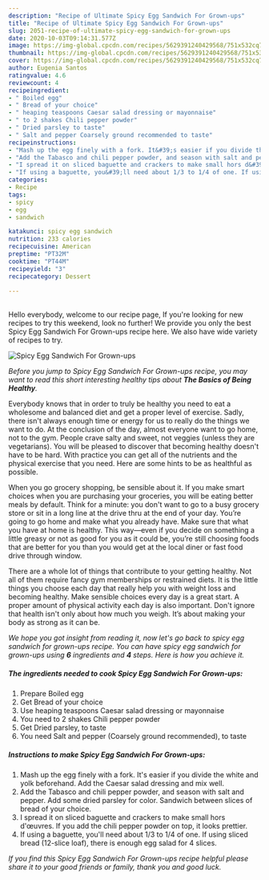 ```yaml
---
description: "Recipe of Ultimate Spicy Egg Sandwich For Grown-ups"
title: "Recipe of Ultimate Spicy Egg Sandwich For Grown-ups"
slug: 2051-recipe-of-ultimate-spicy-egg-sandwich-for-grown-ups
date: 2020-10-03T09:14:31.577Z
image: https://img-global.cpcdn.com/recipes/5629391240429568/751x532cq70/spicy-egg-sandwich-for-grown-ups-recipe-main-photo.jpg
thumbnail: https://img-global.cpcdn.com/recipes/5629391240429568/751x532cq70/spicy-egg-sandwich-for-grown-ups-recipe-main-photo.jpg
cover: https://img-global.cpcdn.com/recipes/5629391240429568/751x532cq70/spicy-egg-sandwich-for-grown-ups-recipe-main-photo.jpg
author: Eugenia Santos
ratingvalue: 4.6
reviewcount: 4
recipeingredient:
- " Boiled egg"
- " Bread of your choice"
- " heaping teaspoons Caesar salad dressing or mayonnaise"
- " to 2 shakes Chili pepper powder"
- " Dried parsley to taste"
- " Salt and pepper Coarsely ground recommended to taste"
recipeinstructions:
- "Mash up the egg finely with a fork. It&#39;s easier if you divide the white and yolk beforehand. Add the Caesar salad dressing and mix well."
- "Add the Tabasco and chili pepper powder, and season with salt and pepper. Add some dried parsley for color. Sandwich between slices of bread of your choice."
- "I spread it on sliced baguette and crackers to make small hors d&#39;œuvres.  If you add the chili pepper powder on top, it looks prettier."
- "If using a baguette, you&#39;ll need about 1/3 to 1/4 of one. If using sliced bread (12-slice loaf), there is enough egg salad for 4 slices."
categories:
- Recipe
tags:
- spicy
- egg
- sandwich

katakunci: spicy egg sandwich 
nutrition: 233 calories
recipecuisine: American
preptime: "PT32M"
cooktime: "PT44M"
recipeyield: "3"
recipecategory: Dessert

---
```

<br>
Hello everybody, welcome to our recipe page, If you're looking for new recipes to try this weekend, look no further! We provide you only the best Spicy Egg Sandwich For Grown-ups recipe here. We also have wide variety of recipes to try.
<br>


![Spicy Egg Sandwich For Grown-ups](https://img-global.cpcdn.com/recipes/5629391240429568/751x532cq70/spicy-egg-sandwich-for-grown-ups-recipe-main-photo.jpg)

<i>Before you jump to Spicy Egg Sandwich For Grown-ups recipe, you may want to read this short interesting healthy tips about <strong>The Basics of Being Healthy</strong>.</i>

Everybody knows that in order to truly be healthy you need to eat a wholesome and balanced diet and get a proper level of exercise. Sadly, there isn't always enough time or energy for us to really do the things we want to do. At the conclusion of the day, almost everyone want to go home, not to the gym. People crave salty and sweet, not veggies (unless they are vegetarians). You will be pleased to discover that becoming healthy doesn't have to be hard. With practice you can get all of the nutrients and the physical exercise that you need. Here are some hints to be as healthful as possible.

When you go grocery shopping, be sensible about it. If you make smart choices when you are purchasing your groceries, you will be eating better meals by default. Think for a minute: you don't want to go to a busy grocery store or sit in a long line at the drive thru at the end of your day. You’re going to go home and make what you already have. Make sure that what you have at home is healthy. This way—even if you decide on something a little greasy or not as good for you as it could be, you’re still choosing foods that are better for you than you would get at the local diner or fast food drive through window.

There are a whole lot of things that contribute to your getting healthy. Not all of them require fancy gym memberships or restrained diets. It is the little things you choose each day that really help you with weight loss and becoming healthy. Make sensible choices every day is a great start. A proper amount of physical activity each day is also important. Don't ignore that health isn't only about how much you weigh. It’s about making your body as strong as it can be. 


<i>We hope you got insight from reading it, now let's go back to spicy egg sandwich for grown-ups recipe. You can have spicy egg sandwich for grown-ups using <strong>6</strong> ingredients and <strong>4</strong> steps. Here is how you achieve it.
</i>

##### The ingredients needed to cook Spicy Egg Sandwich For Grown-ups:

1. Prepare  Boiled egg
1. Get  Bread of your choice
1. Use  heaping teaspoons Caesar salad dressing or mayonnaise
1. You need  to 2 shakes Chili pepper powder
1. Get  Dried parsley, to taste
1. You need  Salt and pepper (Coarsely ground recommended), to taste


##### Instructions to make Spicy Egg Sandwich For Grown-ups:

1. Mash up the egg finely with a fork. It&#39;s easier if you divide the white and yolk beforehand. Add the Caesar salad dressing and mix well.
1. Add the Tabasco and chili pepper powder, and season with salt and pepper. Add some dried parsley for color. Sandwich between slices of bread of your choice.
1. I spread it on sliced baguette and crackers to make small hors d&#39;œuvres.  If you add the chili pepper powder on top, it looks prettier.
1. If using a baguette, you&#39;ll need about 1/3 to 1/4 of one. If using sliced bread (12-slice loaf), there is enough egg salad for 4 slices.


<i>If you find this Spicy Egg Sandwich For Grown-ups recipe helpful please share it to your good friends or family, thank you and good luck.</i>
